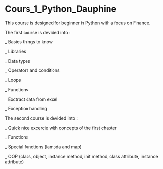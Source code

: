 # Cours_1_Python_Dauphine

This course is designed for beginner in Python with a focus on Finance.


The first course is devided into : 

_ Basics things to know 

_ Libraries

_ Data types

_ Operators and conditions

_ Loops

_ Functions

_ Exctract data from excel

_ Exception handling 





The second course is devided into :

_ Quick nice excercie with concepts of the first chapter

_ Functions

_ Special functions (lambda and map)

_ OOP (class, object, instance method, init method, class attribute, instance attribute)




